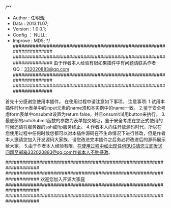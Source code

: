 /**
  *	Author 	: 任明浩;
  * Data 	: 2013.11.07;
  * Version : 1.0.0.1;
  * Config 	： NULL;
  * Improve : MD5;
  */
####################################################################
####################################################################
由于作者本人经验有限如果插件中有问题请联系作者QQ：332020883@qq.com
####################################################################
####################################################################

首先十分感谢您使用本插件。
在使用过程中请注意如下事项。
注意事项:
1.试用本插件时form表单中的input元素的name须和本实例中的name一致。
2.鉴于安全考虑form表单中onsubmit设置为return false，并且onsumit试用button来执行。
3.最底部的autoSubmit函数的参数为表单提交地址，鉴于安全考虑在您正式使用的时候还请将服务器的ssh或ftp服务终止。
4.作者本人向往开放源码时代，所以在您使用过程中任何时候您都可以对本插件源码在不生命情况下进行修改，但是作者本人邀请您加入开发源码大家族，请您改进完本插件之后务必将改进后的源码展示给大家。
5.由于作者本人经验有限，在使用过程中如出现任何BUG请您立即发送问题至邮箱332020883@qq.com作者本人不胜感激。


####################################################################
####################################################################
					欢迎您加入开源大家庭
####################################################################
####################################################################